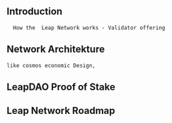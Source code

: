 ## Introduction
	  How the  Leap Network works - Validator offering 

## Network Architekture 
	like cosmos economic Design, 

## LeapDAO Proof of Stake

## Leap Network Roadmap 
